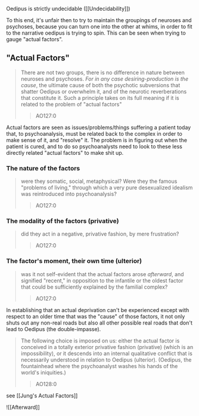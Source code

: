 Oedipus is strictly undecidable ([[Undecidability]])

To this end, it's unfair then to try to maintain the groupings of neuroses and psychoses, because you can turn one into the other at whims, in order to fit to the narrative oedipus is trying to spin. This can be seen when trying to gauge "actual factors". 
## "Actual Factors"
 >There are not two groups, there is no difference in nature between neuroses and psychoses. _For in any case desiring-production is the cause_, the ultimate cause of both the psychotic subversions that shatter Oedipus or overwhelm it, and of the neurotic reverberations that constitute it. Such a principle takes on its full meaning if it is related to the problem of "actual factors"
 >>AO127:0

Actual factors are seen as issues/problems/things suffering a patient today that, to psychoanalysis, must be related back to the complex in order to make sense of it, and "resolve" it. The problem is in figuring out when the patient is cured, and to do so psychoanalysts need to look to these less directly related "actual factors" to make shit up. 
### The **nature** of the factors
> were they somatic, social, metaphysical? Were they the famous "problems of living," through which a very pure desexualized idealism was reintroduced into psychoanalysis?
>>AO127:0
### The **modality** of the factors (privative)
> did they act in a negative, privative fashion, by mere frustration?
>>AO127:0
### The factor's **moment**, their own time (ulterior)
> was it not self-evident that the actual factors arose _afterward_, and signified "recent," in opposition to the infantile or the oldest factor that could be sufficiently explained by the familial complex?
>>AO127:0

In establishing that an actual deprivation can't be experienced except with respect to an older time that was the "cause" of those factors, it not only shuts out any non-real roads but also all other possible real roads that don't lead to Oedipus (the double-impasse).

> The following choice is imposed on us: either the actual factor is conceived in a totally exterior privative fashion (privative) (which is an impossibility), or it descends into an internal qualitative conflict that is necessarily understood in relation to Oedipus (ulterior). (Oedipus, the fountainhead where the psychoanalyst washes his hands of the world's iniquities.)
>>AO128:0

see [[Jung's Actual Factors]]

![[Afterward]]

